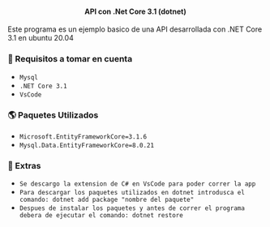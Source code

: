 <h4 align="center">API con .Net Core 3.1 (dotnet)</h4>

Este programa es un ejemplo basico de una API desarrollada con .NET Core 3.1 en ubuntu 20.04
### 📌 Requisitos a tomar en cuenta
 - `Mysql`
 - `.NET Core 3.1`
 - `VsCode`

### 🌎️ Paquetes Utilizados
 - `Microsoft.EntityFrameworkCore=3.1.6`
 - `Mysql.Data.EntityFrameworkCore=8.0.21`

### 🚨️ Extras
 - `Se descargo la extension de C# en VsCode para poder correr la app`
 - `Para descargar los paquetes utilizados en dotnet introdusca el comando: dotnet add package "nombre del paquete"`
 - `Despues de instalar los paquetes y antes de correr el programa debera de ejecutar el comando: dotnet restore`
